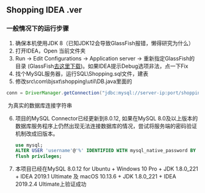 ## Shopping IDEA .ver

### 一般情况下的运行步骤

1. 确保本机使用JDK 8（已知JDK12会导致GlassFish报错，懒得研究为什么）
2. 打开IDEA，Open 当前文件夹
3. Run -> Edit Configurations -> Application server -> 重新指定GlassFish的目录 (GlassFish[去这里下载](http://download.oracle.com/glassfish/5.0/release/glassfish-5.0-web.zip))。如果IDEA提示Debug选项非法，点一下Fix
4. 找个MySQL服务器，运行SQL\Shopping.sql文件，建表
5. 修改src\com\bjsxt\shopping\util\DB.java里面的
```java
conn = DriverManager.getConnection("jdbc:mysql://server-ip:port/shopping?user=your-username&password=your-passwd&useSSL=false");
```
​	为真实的数据库连接字符串

6. 项目的MySQL Connector已经更新到8.0.12, 如果在MySQL 8.0及以上版本的数据库服务程序上仍然出现无法连接数据库的情况，尝试将服务端的密码验证机制改成旧版本。

   ```sql
   use mysql;
   ALTER USER 'username'@'%' IDENTIFIED WITH mysql_native_password BY 'password'
   flush privileges;
   ```

7. 本项目已经在MySQL 8.0.12 for Ubuntu + Windows 10 Pro + JDK 1.8.0_221 + IDEA 2019.1 Ultimate 及 macOS 10.13.6 + JDK 1.8.0_221 + IDEA 2019.2.4 Ultimate上验证成功
